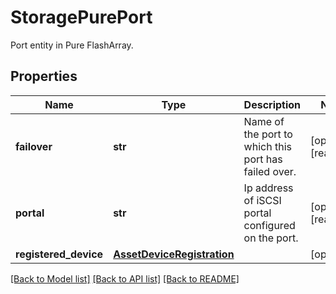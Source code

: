 # StoragePurePort

Port entity in Pure FlashArray. 
## Properties
Name | Type | Description | Notes
------------ | ------------- | ------------- | -------------
**failover** | **str** | Name of the port to which this port has failed over.   | [optional] [readonly] 
**portal** | **str** | Ip address of iSCSI portal configured on the port.    | [optional] [readonly] 
**registered_device** | [**AssetDeviceRegistration**](.md) |  | [optional] 

[[Back to Model list]](../README.md#documentation-for-models) [[Back to API list]](../README.md#documentation-for-api-endpoints) [[Back to README]](../README.md)


